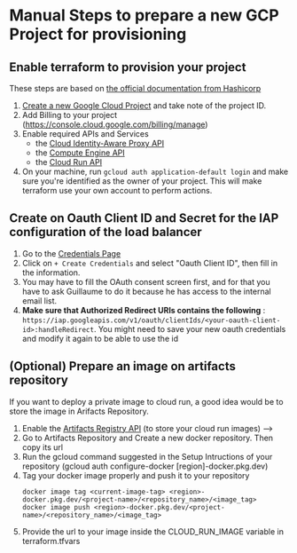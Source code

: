 # Manual Steps to prepare a new GCP Project for provisioning 

## Enable terraform to provision your project
These steps are based on [the official documentation from Hashicorp](https://developer.hashicorp.com/terraform/tutorials/gcp-get-started/google-cloud-platform-build)

1. [Create a new Google Cloud Project](https://console.cloud.google.com/projectcreate) and take note of the project ID.
3. Add Billing to your project (https://console.cloud.google.com/billing/manage)
4. Enable required APIs and Services
    - the [Cloud Identity-Aware Proxy API]( https://console.developers.google.com/apis/api/iap.googleapis.com/overview)
    - the [Compute Engine API](https://console.developers.google.com/apis/api/compute.googleapis.com/overview)
    - the [Cloud Run API](https://console.developers.google.com/apis/api/run.googleapis.com/overview)
5. On your machine, run `gcloud auth application-default login` and make sure you're identified as the owner of your project. This will make terraform use your own account to perform actions.


## Create on Oauth Client ID and Secret for the IAP configuration of the load balancer
1. Go to the [Credentials Page](https://console.cloud.google.com/apis/credentials)
2. Click on `+ Create Credentials` and select "Oauth Client ID", then fill in the information.
3. You may have to fill the OAuth consent screen first, and for that you have to ask Guillaume to do it because he has access to the internal email list.
4. **Make sure that Authorized Redirect URIs contains the following** : `https://iap.googleapis.com/v1/oauth/clientIds/<your-oauth-client-id>:handleRedirect`. You might need to save your new oauth credentials and modify it again to be able to use the id


## (Optional) Prepare an image on artifacts repository 
If you want to deploy a private image to cloud run, a good idea would be to store the image in Arifacts Repository.
1. Enable the [Artifacts Registry API](https://console.developers.google.com/apis/api/artifactregistry.googleapis.com/overview) (to store your cloud run images) -->
2. Go to Artifacts Repository and Create a new docker repository. Then copy its url
3. Run the gcloud command suggested in the Setup Intructions of your repository (gcloud auth configure-docker [region]-docker.pkg.dev)
4. Tag your docker image properly and push it to your repository
    ```shell
    docker image tag <current-image-tag> <region>-docker.pkg.dev/<project-name>/<repository_name>/<image_tag>
    docker image push <region>-docker.pkg.dev/<project-name>/<repository_name>/<image_tag>
    ```
5. Provide the url to your image inside the CLOUD_RUN_IMAGE variable in terraform.tfvars
